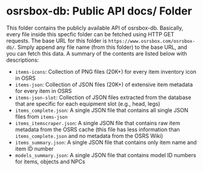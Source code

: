 # osrsbox-db: Public API docs/ Folder

This folder contains the publicly available API of osrsbox-db. Basically, every file inside this specfic folder can be fetched using HTTP GET requests. The base URL for this folder is `https://www.osrsbox.com/osrsbox-db/`. Simply append any file name (from this folder) to the base URL, and you can fetch this data. A summary of the contents are listed below with descriptions:

- `items-icons`: Collection of PNG files (20K+) for every item inventory icon in OSRS
- `items-json`: Collection of JSON files (20K+) of extensive item metadata for every item in OSRS
- `items-json-slot`: Collection of JSON files extracted from the database that are specific for each equipment slot (e.g., head, legs)
- `items_complete.json`: A single JSON file that contains all single JSON files from `items-json`
- `items_itemscraper.json`: A single JSON file that contains raw item metadata from the OSRS cache (this file has less information than `items_complete.json` and no metadata from the OSRS Wiki)
- `items_summary.json`: A single JSON file that contains only item name and item ID number
- `models_summary.json`: A single JSON file that contains model ID numbers for items, objects and NPCs
